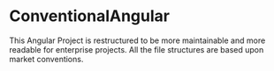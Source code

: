 # ConventionalAngular
This Angular Project is restructured to be more maintainable and more readable for enterprise projects. All the file structures are based upon market conventions.
